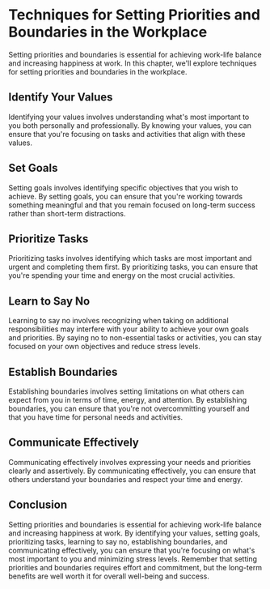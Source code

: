 Techniques for Setting Priorities and Boundaries in the Workplace
===============================================================================================================

Setting priorities and boundaries is essential for achieving work-life balance and increasing happiness at work. In this chapter, we'll explore techniques for setting priorities and boundaries in the workplace.

Identify Your Values
--------------------

Identifying your values involves understanding what's most important to you both personally and professionally. By knowing your values, you can ensure that you're focusing on tasks and activities that align with these values.

Set Goals
---------

Setting goals involves identifying specific objectives that you wish to achieve. By setting goals, you can ensure that you're working towards something meaningful and that you remain focused on long-term success rather than short-term distractions.

Prioritize Tasks
----------------

Prioritizing tasks involves identifying which tasks are most important and urgent and completing them first. By prioritizing tasks, you can ensure that you're spending your time and energy on the most crucial activities.

Learn to Say No
---------------

Learning to say no involves recognizing when taking on additional responsibilities may interfere with your ability to achieve your own goals and priorities. By saying no to non-essential tasks or activities, you can stay focused on your own objectives and reduce stress levels.

Establish Boundaries
--------------------

Establishing boundaries involves setting limitations on what others can expect from you in terms of time, energy, and attention. By establishing boundaries, you can ensure that you're not overcommitting yourself and that you have time for personal needs and activities.

Communicate Effectively
-----------------------

Communicating effectively involves expressing your needs and priorities clearly and assertively. By communicating effectively, you can ensure that others understand your boundaries and respect your time and energy.

Conclusion
----------

Setting priorities and boundaries is essential for achieving work-life balance and increasing happiness at work. By identifying your values, setting goals, prioritizing tasks, learning to say no, establishing boundaries, and communicating effectively, you can ensure that you're focusing on what's most important to you and minimizing stress levels. Remember that setting priorities and boundaries requires effort and commitment, but the long-term benefits are well worth it for overall well-being and success.
